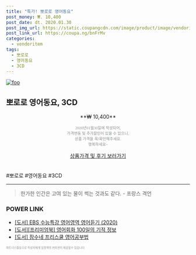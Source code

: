 ```yaml
--- 
title: "특가! 뽀로로 영어동요" 
post_money: ₩. 10,400 
post_date: dt. 2020.01.30 
post_img_url: https://static.coupangcdn.com/image/product/image/vendoritem/2017/09/14/3198123181/20e1573b-ce9e-443d-aa2b-611e94ceeed1.jpg 
post_link_url: https://coupa.ng/bnFrMv 
categories: 
  - vendoritem 
tags: 
  - 뽀로로 
  - 영어동요 
  - 3CD 
--- 
```

[![foo](https://static.coupangcdn.com/image/product/image/vendoritem/2017/09/14/3198123181/20e1573b-ce9e-443d-aa2b-611e94ceeed1.jpg)](https://coupa.ng/bnFrMv) 

## 뽀로로 영어동요, 3CD 
<p style="text-align: center;">**₩ 10,400**</p> 
<p style="text-align: center;"><span style="color: #898c8f; font-family: Georgia,Times,serif; font-size: 0.75em;">2020년01월30일에 작성되어, <br>가격변동 및 추가할인이 있을 수 있으니,<br> 상품 가격을 꼭!확인해주세요.<br>행복하세요~</span> 
</p>	 
<div markdown="0" style="text-align: center;"><a href="https://coupa.ng/bnFrMv" class="btn btn--success">상품가격 및 후기 보러가기</a></div> 
<br><br> 
  #뽀로로 #영어동요 #3CD 
<hr> 

> 한가한 인간은 고여 있는 물이 썩는 것과도 같다. - 프랑스 격언 


### POWER LINK

* <a href="https://blog.naver.com/fasyy4321/221780947292" target="_blank">[도서] EBS 수능특강 영어영역 영어듣기 (2020)</a>
* <a href="https://blog.naver.com/sakai111/221760400551" target="_blank">[도서][프리미엄북] 영어회화 100일의 기적 정보</a>
* <a href="https://blog.naver.com/santokki14/221789560178" target="_blank">[도서] 잠수네 프리스쿨 영어공부법</a>

<span style="color: #898c8f; font-family: Georgia,Times,serif; font-size: 0.55em;">파트너스활동으로 작성자에게 일정액의 커미션이 제공될수 있습니다.</span> 

